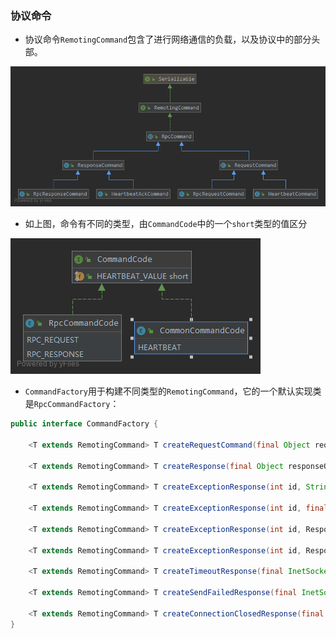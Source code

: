 ### 协议命令

* 协议命令`RemotingCommand`包含了进行网络通信的负载，以及协议中的部分头部。

![](../../imgs/RemotingCommand.png)   

* 如上图，命令有不同的类型，由`CommandCode`中的一个`short`类型的值区分

![](../../imgs/CommandCode.png)   

* `CommandFactory`用于构建不同类型的`RemotingCommand`，它的一个默认实现类是`RpcCommandFactory`：
```java
public interface CommandFactory {

    <T extends RemotingCommand> T createRequestCommand(final Object requestObject);

    <T extends RemotingCommand> T createResponse(final Object responseObject, RemotingCommand requestCmd);

    <T extends RemotingCommand> T createExceptionResponse(int id, String errMsg);

    <T extends RemotingCommand> T createExceptionResponse(int id, final Throwable t, String errMsg);

    <T extends RemotingCommand> T createExceptionResponse(int id, ResponseStatus status);

    <T extends RemotingCommand> T createExceptionResponse(int id, ResponseStatus status, final Throwable t);

    <T extends RemotingCommand> T createTimeoutResponse(final InetSocketAddress address);

    <T extends RemotingCommand> T createSendFailedResponse(final InetSocketAddress address, Throwable throwable);

    <T extends RemotingCommand> T createConnectionClosedResponse(final InetSocketAddress address, String message);
}
```